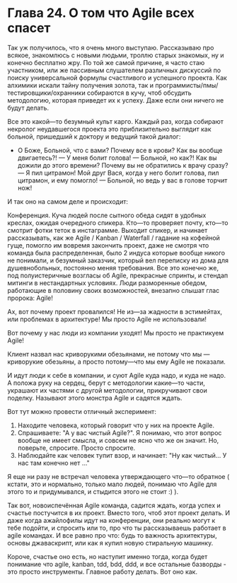 # Глава 24. О том что Agile всех спасет
Так уж получилось, что я очень много выступаю. Рассказываю про всякое, знакомлюсь с новыми людьми, троллю старых знакомых, ну и конечно бесплатно жру. По той же самой причине, я часто стаю участником, или же пассивным слушателем различных дискуссий по поиску универсальной формулы счастливого и успешного проекта. Как алхимики искали тайну получения золота, так и программисты/пмы/тестировщики/охранники собираются в кучу, чтоб обсудить методологию, которая приведет их к успеху. Даже если они ничего не будут делать. 

Все это какой—то безумный культ карго. Каждый раз, когда собирают некролог неудавшегося проекта это приблизительно выглядит как больной, пришедший к доктору и ведущий такой диалог:

- О Боже, Больной, что с вами? Почему все в крови? Как вы вообще двигаетесь?!
— У меня болит голова!
— Больной, но как?! Как вы дожили до этого времени? Почему вы не обратились к врачу сразу?
— Я пил цитрамон! Мой друг Вася, когда у него болит голова, пил цитрамон, и ему помогло!
— Больной, но ведь у вас в голове торчит нож!

И так оно на самом деле и происходит: 

Конференция. Куча людей после сытного обеда сидят в удобных креслах, ожидая очередного спикера. Кто—то проверяет почту, кто—то смотрит фотки теток в инстаграмме. Выходит спикер, и начинает рассказывать, как же Agile / Kanban / Waterfall / гадание на кофейной гуще, помогло им вовремя закончить проект, даже не смотря что команда была распределенная, было 2 индуса которые вообще никого не понимали, и безумный заказчик, который вел переписку из дома для душевнобольных, постоянно меняя требования. Все это конечно же, под полуистеричные возгласы об Agile, прекрасные спринты, и стендап митинги в нестандартных условиях. Люди разморенные обедом, работающие в половину своих возможностей, внезапно слышат глас пророка: Agile!

Ах, вот почему проект провалился! Не из—за жадности в эстимейтах, или проблемах в архитектуре! Мы просто Agile не использовали!

Вот почему у нас люди из компании уходят! Мы просто не практикуем Agile!

Клиент назвал нас криворукими обезьянами, не потому что мы — криворукие обезьяны, а просто потому—что мы ему Agile не показали. 

И идут люди к себе в компании, и суют Agile куда надо, и куда не надо. А положа руку на сердец, берут с методологии какие—то части, украшают их частями с другой методологии, прикручивают свои поделку. Называют этого монстра Agile и садятся ждать. 

Вот тут можно провести отличный эксперимент: 

1. Находите человека, который говорит что у них на проекте Agile. 
2. Спрашиваете: "А у вас чистый Agile?". Я понимаю, что этот вопрос вообще не имеет смысла, и совсем не ясно что же он значит. Но, поверьте, спросите. Просто спросите.
3. Наблюдайте как человек тупит взор, и начинает: "Ну как чистый... У нас там конечно нет ..."

Я еще ни разу не встречал человека утверждающего что—то обратное ( кстати, это и нормально, только мало людей, понимаю что Agile для этого то и придумывался, и стыдится этого не стоит :) ).

Так вот, новоиспечённая Agile команда, садится ждать, когда успех и счастье постучится в их проект. Вместо того, чтоб этот проект делать. И даже когда ажайлофилы идут на конференции, они реально могут к тебе подойти, и спросить или то, про что ты рассказываешь работает в agile командах. И все равно про что: будь то важность архитектуры, основы джаваскрипт, или как я купил новую стиральную машинку. 

Короче, счастье оно есть, но наступит именно тогда, когда будет понимание что agile, kanban, tdd, bdd, ddd, и все остальные базворды - это просто инструменты. Главное работу делать. Вот оно как.
